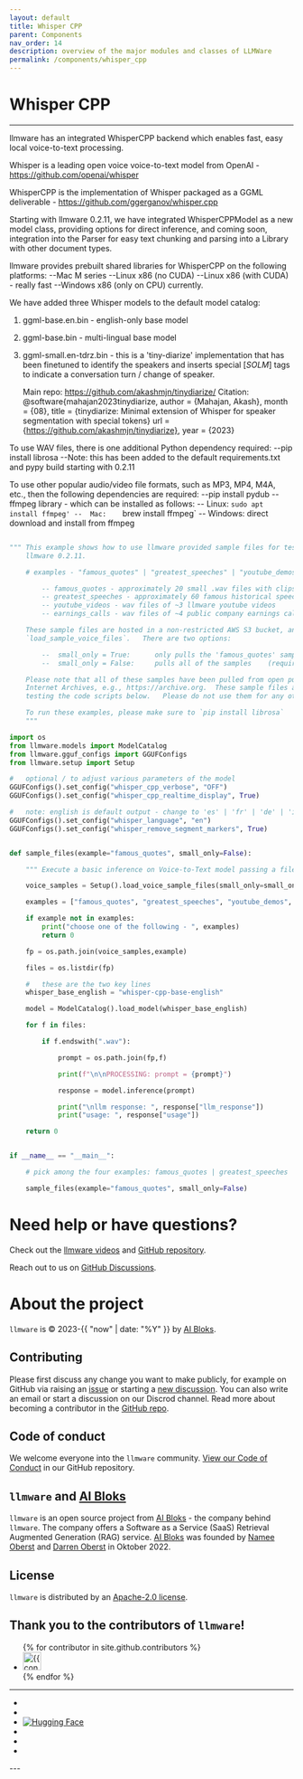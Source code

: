 ```yaml
---
layout: default
title: Whisper CPP
parent: Components
nav_order: 14
description: overview of the major modules and classes of LLMWare  
permalink: /components/whisper_cpp
---
```

# Whisper CPP
---

llmware has an integrated WhisperCPP backend which enables fast, easy local voice-to-text processing. 

Whisper is a leading open voice voice-to-text model from OpenAI - https://github.com/openai/whisper

WhisperCPP is the implementation of Whisper packaged as a GGML deliverable - https://github.com/ggerganov/whisper.cpp

Starting with llmware 0.2.11, we have integrated WhisperCPPModel as a new model class, 
providing options for direct inference, and coming soon, integration into the Parser for easy text chunking and
parsing into a Library with other document types.

llmware provides prebuilt shared libraries for WhisperCPP on the following platforms:
   --Mac M series
   --Linux x86 (no CUDA)
   --Linux x86 (with CUDA) - really fast
   --Windows x86 (only on CPU) currently.

We have added three Whisper models to the default model catalog:

1.  ggml-base.en.bin - english-only base model
2.  ggml-base.bin - multi-lingual base model
3.  ggml-small.en-tdrz.bin - this is a 'tiny-diarize' implementation that has been finetuned to identify the 
speakers and inserts special [_SOLM_] tags to indicate a conversation turn / change of speaker.
               
    Main repo:  https://github.com/akashmjn/tinydiarize/
    Citation:   @software{mahajan2023tinydiarize,
                author = {Mahajan, Akash}, month = {08},
                title = {tinydiarize: Minimal extension of Whisper for speaker segmentation with special tokens}
                url = {https://github.com/akashmjn/tinydiarize},
                year = {2023}

To use WAV files, there is one additional Python dependency required:
           --pip install librosa
           --Note: this has been added to the default requirements.txt and pypy build starting with 0.2.11

To use other popular audio/video file formats, such as MP3, MP4, M4A, etc., then the following dependencies are
required:
   --pip install pydub
   --ffmpeg library - which can be installed as follows:
       --  Linux:  `sudo apt install ffmpeg'
       --  Mac:    `brew install ffmpeg`
       -- Windows:  direct download and install from ffmpeg


```python

""" This example shows how to use llmware provided sample files for testing with WhisperCPP, integrated as of
    llmware 0.2.11.

    # examples - "famous_quotes" | "greatest_speeches" | "youtube_demos" | "earnings_calls"

        -- famous_quotes - approximately 20 small .wav files with clips from old movies and speeches
        -- greatest_speeches - approximately 60 famous historical speeches in english
        -- youtube_videos - wav files of ~3 llmware youtube videos
        -- earnings_calls - wav files of ~4 public company earnings calls (gathered from public investor relations)

    These sample files are hosted in a non-restricted AWS S3 bucket, and downloaded via the Setup method
    `load_sample_voice_files`.   There are two options:

        --  small_only = True:      only pulls the 'famous_quotes' samples
        --  small_only = False:     pulls all of the samples    (requires ~1.9 GB in total)

    Please note that all of these samples have been pulled from open public domain sources, including the
    Internet Archives, e.g., https://archive.org.  These sample files are being provided solely for the purpose of
    testing the code scripts below.   Please do not use them for any other purpose.

    To run these examples, please make sure to `pip install librosa`
    """

import os
from llmware.models import ModelCatalog
from llmware.gguf_configs import GGUFConfigs
from llmware.setup import Setup

#   optional / to adjust various parameters of the model
GGUFConfigs().set_config("whisper_cpp_verbose", "OFF")
GGUFConfigs().set_config("whisper_cpp_realtime_display", True)

#   note: english is default output - change to 'es' | 'fr' | 'de' | 'it' ...
GGUFConfigs().set_config("whisper_language", "en")
GGUFConfigs().set_config("whisper_remove_segment_markers", True)


def sample_files(example="famous_quotes", small_only=False):

    """ Execute a basic inference on Voice-to-Text model passing a file_path string """

    voice_samples = Setup().load_voice_sample_files(small_only=small_only)

    examples = ["famous_quotes", "greatest_speeches", "youtube_demos", "earnings_calls"]

    if example not in examples:
        print("choose one of the following - ", examples)
        return 0

    fp = os.path.join(voice_samples,example)

    files = os.listdir(fp)

    #   these are the two key lines
    whisper_base_english = "whisper-cpp-base-english"

    model = ModelCatalog().load_model(whisper_base_english)

    for f in files:

        if f.endswith(".wav"):

            prompt = os.path.join(fp,f)

            print(f"\n\nPROCESSING: prompt = {prompt}")

            response = model.inference(prompt)

            print("\nllm response: ", response["llm_response"])
            print("usage: ", response["usage"])

    return 0


if __name__ == "__main__":

    # pick among the four examples: famous_quotes | greatest_speeches | youtube_demos | earnings_calls

    sample_files(example="famous_quotes", small_only=False)
```


Need help or have questions?
============================

Check out the [llmware videos](https://www.youtube.com/@llmware) and [GitHub repository](https://github.com/llmware-ai/llmware).

Reach out to us on [GitHub Discussions](https://github.com/llmware-ai/llmware/discussions).


# About the project

`llmware` is &copy; 2023-{{ "now" | date: "%Y" }} by [AI Bloks](https://www.aibloks.com/home).

## Contributing
Please first discuss any change you want to make publicly, for example on GitHub via raising an [issue](https://github.com/llmware-ai/llmware/issues) or starting a [new discussion](https://github.com/llmware-ai/llmware/discussions).
You can also write an email or start a discussion on our Discrod channel.
Read more about becoming a contributor in the [GitHub repo](https://github.com/llmware-ai/llmware/blob/main/CONTRIBUTING.md).

## Code of conduct
We welcome everyone into the ``llmware`` community.
[View our Code of Conduct](https://github.com/llmware-ai/llmware/blob/main/CODE_OF_CONDUCT.md) in our GitHub repository.

## ``llmware`` and [AI Bloks](https://www.aibloks.com/home)
``llmware`` is an open source project from [AI Bloks](https://www.aibloks.com/home) - the company behind ``llmware``.
The company offers a Software as a Service (SaaS) Retrieval Augmented Generation (RAG) service.
[AI Bloks](https://www.aibloks.com/home) was founded by [Namee Oberst](https://www.linkedin.com/in/nameeoberst/) and [Darren Oberst](https://www.linkedin.com/in/darren-oberst-34a4b54/) in Oktober 2022.

## License

`llmware` is distributed by an [Apache-2.0 license](https://github.com/llmware-ai/llmware/blob/main/LICENSE).

## Thank you to the contributors of ``llmware``!
<ul class="list-style-none">
{% for contributor in site.github.contributors %}
  <li class="d-inline-block mr-1">
     <a href="{{ contributor.html_url }}">
        <img src="{{ contributor.avatar_url }}" width="32" height="32" alt="{{ contributor.login }}">
    </a>
  </li>
{% endfor %}
</ul>


---
<ul class="list-style-none">
    <li class="d-inline-block mr-1">
        <a href="https://discord.gg/MhZn5Nc39h"><span><i class="fa-brands fa-discord"></i></span></a>
    </li>
    <li class="d-inline-block mr-1">
        <a href="https://www.youtube.com/@llmware"><span><i class="fa-brands fa-youtube"></i></span></a>
    </li>
    <li class="d-inline-block mr-1">
        <a href="https://huggingface.co/llmware"><span><img src="assets/images/hf-logo.svg" alt="Hugging Face" class="hugging-face-logo"/></span></a>
    </li>
    <li class="d-inline-block mr-1">
        <a href="https://www.linkedin.com/company/aibloks/"><span><i class="fa-brands fa-linkedin"></i></span></a>
    </li>
    <li class="d-inline-block mr-1">
        <a href="https://twitter.com/AiBloks"><span><i class="fa-brands fa-square-x-twitter"></i></span></a>
    </li>
    <li class="d-inline-block mr-1">
        <a href="https://www.instagram.com/aibloks/"><span><i class="fa-brands fa-instagram"></i></span></a>
    </li>
</ul>
---

